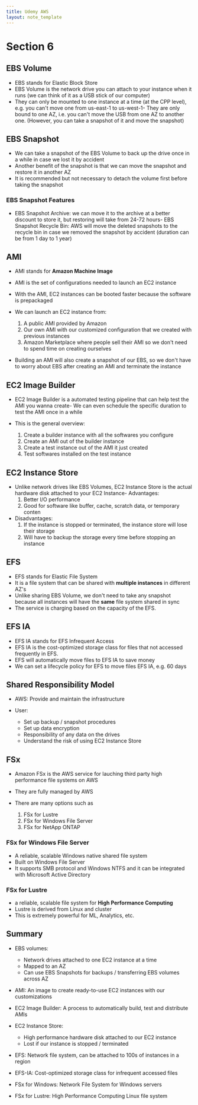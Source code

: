 ```yaml
---
title: Udemy AWS
layout: note_template
---
```


# Section 6

## EBS Volume

- EBS stands for Elastic Block Store
- EBS Volume is the network drive you can attach to your instance when it runs (we can think of it as a USB stick of our computer)
- They can only be mounted to one instance at a time (at the CPP level), e.g. you can't move one from us-east-1 to us-west-1- They are only bound to one AZ, i.e. you can't move the USB from one AZ to another one. (However, you can take a snapshot of it and move the snapshot)

## EBS Snapshot

- We can take a snapshot of the EBS Volume to back up the drive once in a while in case we lost it by accident
- Another benefit of the snapshot is that we can move the snapshot and restore it in another AZ
- It is recommended but not necessary to detach the volume first before taking the snapshot

### EBS Snapshot Features

- EBS Snapshot Archive: we can move it to the archive at a better discount to store it, but restoring will take from 24-72 hours- EBS Snapshot Recycle Bin: AWS will move the deleted snapshots to the recycle bin in case we removed the snapshot by accident (duration can be from 1 day to 1 year)

## AMI

- AMI stands for **Amazon Machine Image**
- AMI is the set of configurations needed to launch an EC2 instance
- With the AMI, EC2 instances can be booted faster because the software is prepackaged
- We can launch an EC2 instance from:

  1. A public AMI provided by Amazon
  2. Our own AMI with our customized configuration that we created with previous instances
  3. Amazon Marketplace where people sell their AMI so we don't need to spend time on creating ourselves

- Building an AMI will also create a snapshot of our EBS, so we don't have to worry about EBS after creating an AMI and terminate the instance

## EC2 Image Builder

- EC2 Image Builder is a automated testing pipeline that can help test the AMI you wanna create- We can even schedule the specific duration to test the AMI once in a while
- This is the general overview:

  1. Create a builder instance with all the softwares you configure
  2. Create an AMI out of the builder instance
  3. Create a test instance out of the AMI it just created
  4. Test softwares installed on the test instance

## EC2 Instance Store

- Unlike network drives like EBS Volumes, EC2 Instance Store is the actual hardware disk attached to your EC2 Instance- Advantages:
  1. Better I/O performance
  2. Good for software like buffer, cache, scratch data, or temporary conten
- Disadvantages:
  1. If the instance is stopped or terminated, the instance store will lose their storage
  2. Will have to backup the storage every time before stopping an instance

## EFS

- EFS stands for Elastic File System
- It is a file system that can be shared with **multiple instances** in different AZ's
- Unlike sharing EBS Volume, we don't need to take any snapshot because all instances will have the **same** file system shared in sync
- The service is charging based on the capacity of the EFS.

## EFS IA

- EFS IA stands for EFS Infrequent Access
- EFS IA is the cost-optimized storage class for files that not accessed frequently in EFS.
- EFS will automatically move files to EFS IA to save money
- We can set a lifecycle policy for EFS to move files EFS IA, e.g. 60 days

## Shared Responsibility Model

- AWS: Provide and maintain the infrastructure
- User:

  - Set up backup / snapshot procedures
  - Set up data encryption
  - Responsibility of any data on the drives
  - Understand the risk of using EC2 Instance Store

## FSx

- Amazon FSx is the AWS service for lauching third party high performance file systems on AWS
- They are fully managed by AWS
- There are many options such as

  1. FSx for Lustre
  2. FSx for Windows File Server
  3. FSx for NetApp ONTAP

### FSx for Windows File Server

- A reliable, scalable Windows native shared file system
- Built on Windows File Server
- It supports SMB protocol and Windows NTFS and it can be integrated with Microsoft Active Directory

### FSx for Lustre

- a reliable, scalable file system for **High Performance Computing**
- Lustre is derived from Linux and cluster
- This is extremely powerful for ML, Analytics, etc.

## Summary

- EBS volumes:

  - Network drives attached to one EC2 instance at a time
  - Mapped to an AZ
  - Can use EBS Snapshots for backups / transferring EBS volumes across AZ

- AMI: An image to create ready-to-use EC2 instances with our customizations
- EC2 Image Builder: A process to automatically build, test and distribute AMIs
- EC2 Instance Store:

  - High performance hardware disk attached to our EC2 instance
  - Lost if our instance is stopped / terminated

- EFS: Network file system, can be attached to 100s of instances in a region
- EFS-IA: Cost-optimized storage class for infrequent accessed files
- FSx for Windows: Network File System for Windows servers
- FSx for Lustre: High Performance Computing Linux file system
